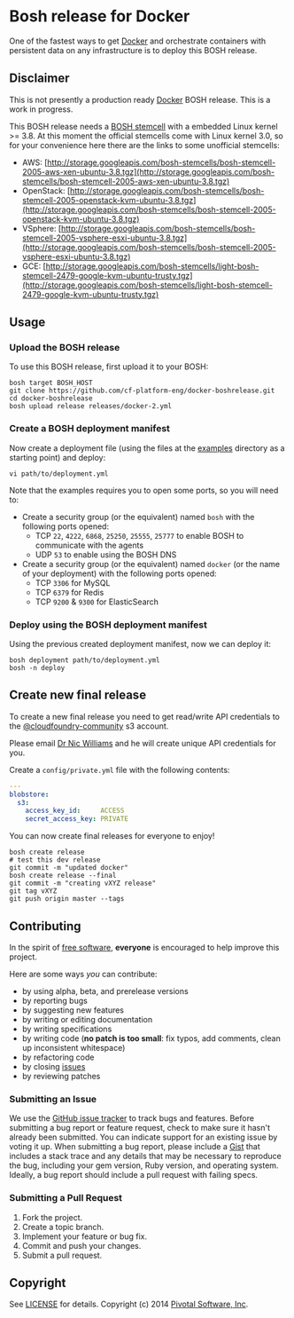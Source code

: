 # Bosh release for Docker

One of the fastest ways to get [Docker](https://www.docker.io/) and orchestrate containers with persistent data on any infrastructure is to deploy this BOSH release.

## Disclaimer

This is not presently a production ready [Docker](https://www.docker.io/) BOSH release. This is a work in progress.

This BOSH release needs a [BOSH stemcell](http://bosh_artifacts.cfapps.io/file_collections?type=stemcells) with a embedded Linux kernel >= 3.8. At this moment the official stemcells come with Linux kernel 3.0, so for your convenience here there are the links to some unofficial stemcells:

* AWS: [http://storage.googleapis.com/bosh-stemcells/bosh-stemcell-2005-aws-xen-ubuntu-3.8.tgz](http://storage.googleapis.com/bosh-stemcells/bosh-stemcell-2005-aws-xen-ubuntu-3.8.tgz)
* OpenStack: [http://storage.googleapis.com/bosh-stemcells/bosh-stemcell-2005-openstack-kvm-ubuntu-3.8.tgz](http://storage.googleapis.com/bosh-stemcells/bosh-stemcell-2005-openstack-kvm-ubuntu-3.8.tgz)
* VSphere: [http://storage.googleapis.com/bosh-stemcells/bosh-stemcell-2005-vsphere-esxi-ubuntu-3.8.tgz](http://storage.googleapis.com/bosh-stemcells/bosh-stemcell-2005-vsphere-esxi-ubuntu-3.8.tgz)
* GCE: [http://storage.googleapis.com/bosh-stemcells/light-bosh-stemcell-2479-google-kvm-ubuntu-trusty.tgz](http://storage.googleapis.com/bosh-stemcells/light-bosh-stemcell-2479-google-kvm-ubuntu-trusty.tgz)

## Usage

### Upload the BOSH release

To use this BOSH release, first upload it to your BOSH:

```
bosh target BOSH_HOST
git clone https://github.com/cf-platform-eng/docker-boshrelease.git
cd docker-boshrelease
bosh upload release releases/docker-2.yml
```

### Create a BOSH deployment manifest

Now create a deployment file (using the files at the [examples](https://github.com/cf-platform-eng/docker-boshrelease/tree/master/examples) directory as a starting point) and deploy:

```
vi path/to/deployment.yml
```

Note that the examples requires you to open some ports, so you will need to:

* Create a security group (or the equivalent) named `bosh` with the following ports opened:
    - TCP `22`, `4222`, `6868`, `25250`, `25555`, `25777` to enable BOSH to communicate with the agents
    - UDP `53` to enable using the BOSH DNS
* Create a security group (or the equivalent) named `docker` (or the name of your deployment) with the following ports opened:
    - TCP `3306` for MySQL
    - TCP `6379` for Redis
    - TCP `9200` & `9300` for ElasticSearch

### Deploy using the BOSH deployment manifest

Using the previous created deployment manifest, now we can deploy it:

```
bosh deployment path/to/deployment.yml
bosh -n deploy
```

## Create new final release

To create a new final release you need to get read/write API credentials to the [@cloudfoundry-community](https://github.com/cloudfoundry-community) s3 account.

Please email [Dr Nic Williams](mailto:&#x64;&#x72;&#x6E;&#x69;&#x63;&#x77;&#x69;&#x6C;&#x6C;&#x69;&#x61;&#x6D;&#x73;&#x40;&#x67;&#x6D;&#x61;&#x69;&#x6C;&#x2E;&#x63;&#x6F;&#x6D;) and he will create unique API credentials for you.

Create a `config/private.yml` file with the following contents:

``` yaml
---
blobstore:
  s3:
    access_key_id:     ACCESS
    secret_access_key: PRIVATE
```

You can now create final releases for everyone to enjoy!

```
bosh create release
# test this dev release
git commit -m "updated docker"
bosh create release --final
git commit -m "creating vXYZ release"
git tag vXYZ
git push origin master --tags
```

## Contributing

In the spirit of [free software](http://www.fsf.org/licensing/essays/free-sw.html), **everyone** is encouraged to help improve this project.

Here are some ways *you* can contribute:

* by using alpha, beta, and prerelease versions
* by reporting bugs
* by suggesting new features
* by writing or editing documentation
* by writing specifications
* by writing code (**no patch is too small**: fix typos, add comments, clean up inconsistent whitespace)
* by refactoring code
* by closing [issues](https://github.com/cf-platform-eng/docker-boshrelease/issues)
* by reviewing patches


### Submitting an Issue
We use the [GitHub issue tracker](https://github.com/cf-platform-eng/docker-boshrelease/issues) to track bugs and features.
Before submitting a bug report or feature request, check to make sure it hasn't already been submitted. You can indicate
support for an existing issue by voting it up. When submitting a bug report, please include a
[Gist](http://gist.github.com/) that includes a stack trace and any details that may be necessary to reproduce the bug,
including your gem version, Ruby version, and operating system. Ideally, a bug report should include a pull request with
 failing specs.


### Submitting a Pull Request

1. Fork the project.
2. Create a topic branch.
3. Implement your feature or bug fix.
4. Commit and push your changes.
5. Submit a pull request.

## Copyright

See [LICENSE](https://github.com/cf-platform-eng/docker-boshrelease/blob/master/LICENSE) for details.
Copyright (c) 2014 [Pivotal Software, Inc](http://www.gopivotal.com/).
